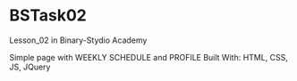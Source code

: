 # BSTask02
Lesson_02 in Binary-Stydio Academy

Simple page with WEEKLY SCHEDULE and PROFILE
Built With: HTML, CSS, JS, JQuery
